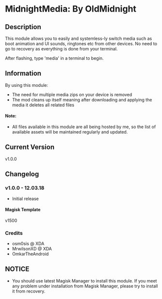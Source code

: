 
# MidnightMedia: By OldMidnight

## Description
This module allows you to easily and systemless-ly switch media such as boot animation and UI sounds, ringtones etc from other devices. No need to go to recovery as everything is done from your terminal. 

After flashing, type 'media' in a terminal to begin.

## Information
By using this module:
* The need for multiple media zips on your device is removed
* The mod cleans up itself meaning after downloading and applying the media it deletes all related files

#### Note:
* All files available in this module are all being hosted by me, so the list of available assets will be maintained regularly and updated.

## Current Version
v1.0.0

## Changelog

### v1.0.0 - 12.03.18
* Initial release

#### Magisk Template
v1500

### Credits
* osm0sis @ XDA
* MrwilsonXD @ XDA
* OmkarTheAndroid

## NOTICE
* You should use latest Magisk Manager to install this module. If you meet any problem under installation from Magisk Manager, please try to install it from recovery.
